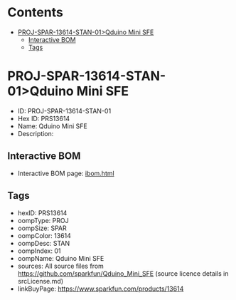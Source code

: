 



Contents
========

* [PROJ-SPAR-13614-STAN-01>Qduino Mini SFE](#proj-spar-13614-stan-01qduino-mini-sfe)
	* [Interactive BOM](#interactive-bom)
	* [Tags](#tags)

# PROJ-SPAR-13614-STAN-01>Qduino Mini SFE

- ID: PROJ-SPAR-13614-STAN-01
- Hex ID: PRS13614
- Name: Qduino Mini SFE
- Description: 

## Interactive BOM

- Interactive BOM page: [ibom.html](kicad/bom/ibom.html)

## Tags

- hexID: PRS13614
- oompType: PROJ
- oompSize: SPAR
- oompColor: 13614
- oompDesc: STAN
- oompIndex: 01
- oompName: Qduino Mini SFE
- sources: All source files from https://github.com/sparkfun/Qduino_Mini_SFE (source licence details in srcLicense.md)
- linkBuyPage: https://www.sparkfun.com/products/13614
